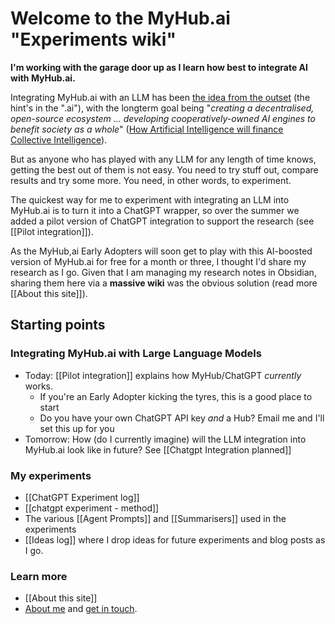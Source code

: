 # Welcome to the MyHub.ai "Experiments wiki"

**I'm working with the garage door up as I learn how best to integrate AI with MyHub.ai.**

Integrating MyHub.ai with an LLM has been [the idea from the outset](https://mathewlowry.medium.com/a-minimum-viable-ecosystem-for-collective-intelligence-7738848ce9c4) (the hint's in the ".ai"), with the longterm goal being "*creating a decentralised, open-source ecosystem ... developing cooperatively-owned AI engines to benefit society as a whole*" ([How Artificial Intelligence will finance Collective Intelligence](https://mathewlowry.medium.com/how-artificial-intelligence-will-finance-collective-intelligence-5d17adcce98b)).

But as anyone who has played with any LLM for any length of time knows, getting the best out of them is not easy. You need to try stuff out, compare results and try some more. You need, in other words, to experiment.

The quickest way for me to experiment with integrating an LLM into MyHub.ai is to turn it into a ChatGPT wrapper, so over the summer we added a pilot version of ChatGPT integration to support the research (see [[Pilot integration]]). 

As the MyHub,ai Early Adopters will soon get to play with this AI-boosted version of MyHub.ai for free for a month or three, I thought I'd share my research as I go. Given that I am managing my research notes in Obsidian, sharing them here via a **massive wiki** was the obvious solution (read more [[About this site]]).  

## Starting points

### Integrating MyHub.ai with Large Language Models

* Today: [[Pilot integration]] explains how MyHub/ChatGPT *currently* works. 
	* If you're an Early Adopter kicking the tyres, this is a good place to start 
	* Do you have your own ChatGPT API key *and* a Hub? Email me and I'll set this up for you
* Tomorrow: How (do I currently imagine) will the LLM integration into MyHub.ai look like in future? See [[Chatgpt Integration planned]]

### My experiments

* [[ChatGPT Experiment log]]
* [[chatgpt experiment - method]] 
* The various [[Agent Prompts]] and [[Summarisers]] used in the experiments
* [[Ideas log]] where I drop ideas for future experiments and blog posts as I go.
  
### Learn more

* [[About this site]]
* [About me](https://myhub.ai/@mathewlowry/about/) and [get in touch](https://myhub.ai/@mathewlowry/about/#contact).